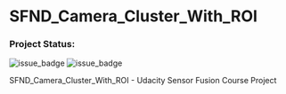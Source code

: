 # SFND_Camera_Cluster_With_ROI

### Project Status:

![issue_badge](https://img.shields.io/badge/build-Passing-green) ![issue_badge](https://img.shields.io/badge/UdacityRubric-Passing-green)

SFND_Camera_Cluster_With_ROI - Udacity Sensor Fusion Course Project

